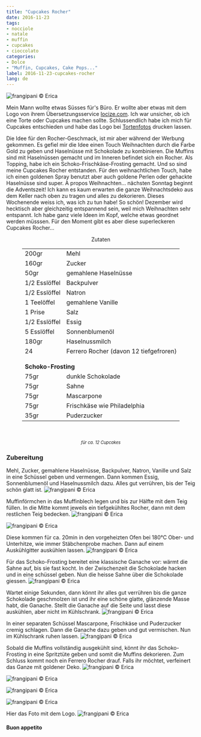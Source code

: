 ```yaml
---
title: "Cupcakes Rocher"
date: 2016-11-23
tags:
- nocciole
- natale
- muffin
- cupcakes
- cioccolato
categories:
- Dolce
- "Muffin, Cupcakes, Cake Pops..."
label: 2016-11-23-cupcakes-rocher
lang: de
---
```

![](../2016-11-23-cupcakes-rocher/header.jpg "frangipani © Erica")

Mein Mann wollte etwas Süsses für's Büro. Er wollte aber etwas mit dem Logo von ihrem Übersetzungsservice <a href="http://locize.com" target="_blank">locize.com</a>. Ich war unsicher, ob ich eine Torte oder Cupcakes machen sollte. Schlussendlich habe ich mich für Cupcakes entschieden und habe das Logo bei <a href="http://www.tortenfotos.ch" target="_blank">Tortenfotos</a> drucken lassen.

Die Idee für den Rocher-Geschmack, ist mir aber während der Werbung gekommen. Es gefiel mir die Idee einen Touch Weihnachten durch die Farbe Gold zu geben und Haselnüsse mit Schokolade zu kombinieren. Die Muffins sind mit Haselnüssen gemacht und im Inneren befindet sich ein Rocher. Als Topping, habe ich ein Schoko-Frischkäse-Frosting gemacht. Und so sind meine Cupcakes Rocher entstanden. Für den weihnachtlichen Touch, habe ich einen goldenen Spray benutzt aber auch goldene Perlen oder gehackte Haselnüsse sind super. À propos Weihnachten... nächsten Sonntag beginnt die Adventszeit! Ich kann es kaum erwarten die ganze Weihnachtsdeko aus dem Keller nach oben zu tragen und alles zu dekorieren. Dieses Wochenende weiss ich, was ich zu tun habe! So schön! Dezember wird hecktisch aber gleichzeitig entspannend sein, weil mich Weihnachten sehr entspannt. Ich habe ganz viele Ideen im Kopf, welche etwas geordnet werden müsssen. Für den Moment gibt es aber diese superleckeren Cupcakes Rocher...

<div id="wrapper" style="text-align: center">
  <div id="yourdiv" style="display: inline-block;">
    <div class="ingredients">
      <div class="ingredients-title">Zutaten</div>
      <table>
        <tbody>
          <tr>
            <td>200gr</td>
            <td>Mehl</td>
          </tr>
          <tr>
            <td>160gr</td>
            <td>Zucker</td>
          </tr>
          <tr>
            <td>50gr</td>
            <td>gemahlene Haselnüsse</td>
          </tr>
          <tr>
            <td>1/2 Esslöffel</td>
            <td>Backpulver</td>
          </tr>
          <tr>
            <td>1/2 Esslöffel</td>
            <td>Natron</td>
          </tr>
          <tr>
            <td>1 Teelöffel</td>
            <td>gemahlene Vanille</td>
          </tr>
          <tr>
            <td>1 Prise</td>
            <td>Salz</td>
          </tr>
          <tr>
            <td>1/2 Esslöffel</td>
            <td>Essig</td>
          </tr>
          <tr>
            <td>5 Esslöffel</td>
            <td>Sonnenblumenöl</td>
          </tr>
          <tr>
            <td>180gr</td>
            <td>Haselnussmilch</td>
          </tr>
          <tr>
            <td>24</td>
            <td>Ferrero Rocher (davon 12 tiefgefroren)</td>
          </tr>
          <tr style="height: 15px;"></tr>
          <tr>          
            <td colspan="2"><b>Schoko-Frosting</b></td>
          </tr>      
          <tr>
            <td>75gr</td>
            <td>dunkle Schokolade</td>
          </tr>
          <tr>
            <td>75gr</td>
            <td>Sahne</td>
          </tr>
          <tr>
            <td>75gr</td>
            <td>Mascarpone</td>
          </tr>
          <tr>
            <td>75gr</td>
            <td>Frischkäse wie Philadelphia</td>
          </tr>
          <tr>
            <td>35gr</td>
            <td>Puderzucker</td>    
          </tr>
        </tbody>
      </table>
      <br></br>
      <i class="pull-right" style="font-size: 80%;">für ca. 12 Cupcakes</i>
    </div>
  </div>
</div>


<h3>
  <font color="grey">
    <i class="fa-solid fa-gears"></i>
  </font> Zubereitung
</h3>

Mehl, Zucker, gemahlene Haselnüsse, Backpulver, Natron, Vanille und Salz in eine Schüssel geben und vermengen. Dann kommen Essig, Sonnenblumenöl und Haselnussmilch dazu. Alles gut verrühren, bis der Teig schön glatt ist.
![](../2016-11-23-cupcakes-rocher/impasto.jpg "frangipani © Erica")

Muffinförmchen in das Muffinblech legen und bis zur Hälfte mit dem Teig füllen. In die Mitte kommt jeweils ein tiefgekühltes Rocher, dann mit dem restlichen Teig bedecken.
![](../2016-11-23-cupcakes-rocher/pirottini.jpg "frangipani © Erica")

![](../2016-11-23-cupcakes-rocher/teglia.jpg "frangipani © Erica")

Diese kommen für ca. 20min in den vorgeheizten Ofen bei 180°C Ober- und Unterhitze, wie immer Stäbchenprobe machen. Dann auf einem Auskühlgitter auskühlen lassen.
![](../2016-11-23-cupcakes-rocher/muffin.jpg "frangipani © Erica")

Für das Schoko-Frosting bereitet eine klassische Ganache vor: wärmt die Sahne auf, bis sie fast kocht. In der Zwischenzeit die Schokolade hacken und in eine schüssel geben. Nun die heisse Sahne über die Schokolade giessen.
![](../2016-11-23-cupcakes-rocher/pannaecioccolato.jpg "frangipani © Erica")

Wartet einige Sekunden, dann könnt ihr alles gut verrühren bis die ganze Schokolade geschmolzen ist und ihr eine schöne glatte, glänzende Masse habt, die Ganache. Stellt die Ganache auf die Seite und lasst diese auskühlen, aber nicht im Kühlschrank.
![](../2016-11-23-cupcakes-rocher/ganache.jpg "frangipani © Erica")

In einer separaten Schüssel Mascarpone, Frischkäse und Puderzucker cremig schlagen. Dann die Ganache dazu geben und gut vermischen. Nun im Kühlschrank ruhen lassen.
![](../2016-11-23-cupcakes-rocher/frosting.jpg "frangipani © Erica")

Sobald die Muffins vollständig ausgekühlt sind, könnt ihr das Schoko-Frosting in eine Spritztüte geben und somit die Muffins dekorieren. Zum Schluss kommt noch ein Ferrero Rocher drauf. Falls ihr möchtet, verfeinert das Ganze mit goldener Deko.
![](../2016-11-23-cupcakes-rocher/risultato1.jpg "frangipani © Erica")

![](../2016-11-23-cupcakes-rocher/risultato2.jpg "frangipani © Erica")

![](../2016-11-23-cupcakes-rocher/risultato3.jpg "frangipani © Erica")

![](../2016-11-23-cupcakes-rocher/risultato4.jpg "frangipani © Erica")

Hier das Foto mit dem Logo.
![](../2016-11-23-cupcakes-rocher/locize.jpg "frangipani © Erica")

<h4>Buon appetito
  <font color="red">
    <i class="fa-regular fa-face-smile"></i>
  </font>
</h4>